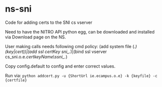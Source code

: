 # ns-sni
Code for adding certs to the SNI cs vserver

Need to have the NITRO API python egg, can be downloaded and installed via Download page on the NS.

User making calls needs following cmd policy:
(add system file (.*)(key|cert))|(add ssl certKey sni_.*)|(bind ssl vserver cs_sni.o.e.*certkeyName\ssni_.*)

Copy config.default to config and enter correct values.

Run via:
`python addcert.py -u {ShortUrl ie.ecampus.o.e} -k {keyfile} -c {certfile}`
